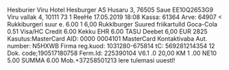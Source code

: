 Hesburier Viru Hotel Hesburger AS Husaru 3, 76505 Saue EE10Q2653G9 Viru vallak 4, 10111 73 1 ReeHe 17.05.2019 18:08 Kassa: 61364 Arve: 64907 < Rukkiburgerì suur e. 6.00 1 6,00 Rukklburger Suured friikartulld Goca-Cola 0.51 Visa/HC Credit 6.00 Kekku EHR 6.00 TASU Deebet 6,00 EUR 2825 Kasutus:MasterCard AID: 0000 0004101 MasterCard Kontaktivaba Aut. number: N5HXWB Firma reg.kuod: 1031280-675814 tC: 569281214354 12 Dok. code;190517180758 Ferm.Id: 225390104 V6.1 .0 20,00 KM 1 .00 NE10 5.00 SUMMA 6.00 Mob.+37258501213 lere tulemasi uuestl!